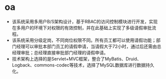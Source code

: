 # oa
- 该系统采用多用户B/S架构设计，基于RBAC的访问控制模块进行开发，实现在多用户的环境下对权限的有效控制，并在此基础上实现了多级请假审批流程。
- 该系统采用分级定岗，不同岗位权限不同。所有员工都可以使用请假功能；部门经理可以审批本部门员工的请假申请，当请假大于72小时，通过后还需由总经理审批；总经理直接审批部门经理的请假申请。
- 技术架构上选择的是Servlet+MVC框架，整合了MyBatis、Druid、Logback、commons-codec等技术，选择了MySQL数据库进行数据持久化。
